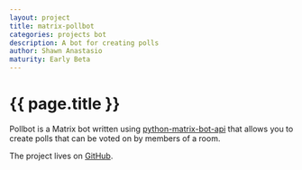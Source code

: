 ```yaml
---
layout: project
title: matrix-pollbot
categories: projects bot
description: A bot for creating polls
author: Shawn Anastasio
maturity: Early Beta
---
```


# {{ page.title }}
Pollbot is a Matrix bot written using [python-matrix-bot-api](https://github.com/shawnanastasio/python-matrix-bot-api/) that allows you to create polls that can be voted on by members of a room.

The project lives on [GitHub](https://github.com/shawnanastasio/matrix-pollbot).
